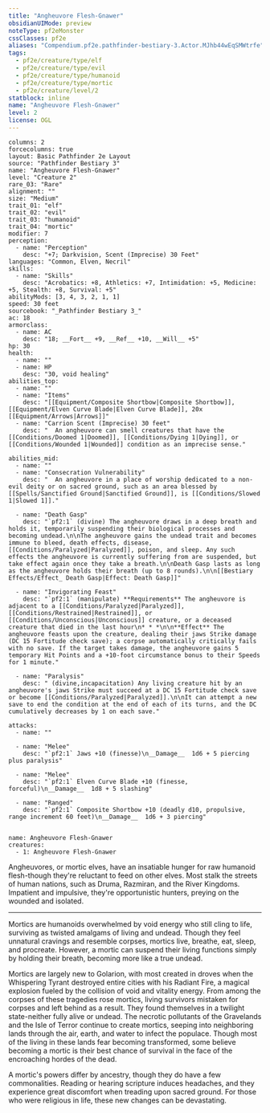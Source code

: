 ```yaml
---
title: "Angheuvore Flesh-Gnawer"
obsidianUIMode: preview
noteType: pf2eMonster
cssClasses: pf2e
aliases: "Compendium.pf2e.pathfinder-bestiary-3.Actor.MJhb44wEqSMWtrfe" 
tags:
  - pf2e/creature/type/elf
  - pf2e/creature/type/evil
  - pf2e/creature/type/humanoid
  - pf2e/creature/type/mortic
  - pf2e/creature/level/2
statblock: inline
name: "Angheuvore Flesh-Gnawer"
level: 2
license: OGL
---
```


```statblock
columns: 2
forcecolumns: true
layout: Basic Pathfinder 2e Layout
source: "Pathfinder Bestiary 3"
name: "Angheuvore Flesh-Gnawer"
level: "Creature 2"
rare_03: "Rare"
alignment: ""
size: "Medium"
trait_01: "elf"
trait_02: "evil"
trait_03: "humanoid"
trait_04: "mortic"
modifier: 7
perception:
  - name: "Perception"
    desc: "+7; Darkvision, Scent (Imprecise) 30 Feet"
languages: "Common, Elven, Necril"
skills:
  - name: "Skills"
    desc: "Acrobatics: +8, Athletics: +7, Intimidation: +5, Medicine: +5, Stealth: +8, Survival: +5"
abilityMods: [3, 4, 3, 2, 1, 1]
speed: 30 feet
sourcebook: "_Pathfinder Bestiary 3_"
ac: 18
armorclass:
  - name: AC
    desc: "18; __Fort__ +9, __Ref__ +10, __Will__ +5"
hp: 30
health:
  - name: ""
  - name: HP
    desc: "30, void healing"
abilities_top:
  - name: ""
  - name: "Items"
    desc: "[[Equipment/Composite Shortbow|Composite Shortbow]], [[Equipment/Elven Curve Blade|Elven Curve Blade]], 20x [[Equipment/Arrows|Arrows]]"
  - name: "Carrion Scent (Imprecise) 30 feet"
    desc: "  An angheuvore can smell creatures that have the [[Conditions/Doomed 1|Doomed]], [[Conditions/Dying 1|Dying]], or [[Conditions/Wounded 1|Wounded]] condition as an imprecise sense."

abilities_mid:
  - name: ""
  - name: "Consecration Vulnerability"
    desc: "  An angheuvore in a place of worship dedicated to a non-evil deity or on sacred ground, such as an area blessed by [[Spells/Sanctified Ground|Sanctified Ground]], is [[Conditions/Slowed 1|Slowed 1]]."

  - name: "Death Gasp"
    desc: "`pf2:1` (divine) The angheuvore draws in a deep breath and holds it, temporarily suspending their biological processes and becoming undead.\n\nThe angheuvore gains the undead trait and becomes immune to bleed, death effects, disease, [[Conditions/Paralyzed|Paralyzed]], poison, and sleep. Any such effects the angheuvore is currently suffering from are suspended, but take effect again once they take a breath.\n\nDeath Gasp lasts as long as the angheuvore holds their breath (up to 8 rounds).\n\n[[Bestiary Effects/Effect_ Death Gasp|Effect: Death Gasp]]"

  - name: "Invigorating Feast"
    desc: "`pf2:1` (manipulate) **Requirements** The angheuvore is adjacent to a [[Conditions/Paralyzed|Paralyzed]], [[Conditions/Restrained|Restrained]], or [[Conditions/Unconscious|Unconscious]] creature, or a deceased creature that died in the last hour\n* * *\n\n**Effect** The angheuvore feasts upon the creature, dealing their jaws Strike damage (DC 15 Fortitude check save); a corpse automatically critically fails with no save. If the target takes damage, the angheuvore gains 5 temporary Hit Points and a +10-foot circumstance bonus to their Speeds for 1 minute."

  - name: "Paralysis"
    desc: " (divine,incapacitation) Any living creature hit by an angheuvore's jaws Strike must succeed at a DC 15 Fortitude check save or become [[Conditions/Paralyzed|Paralyzed]].\n\nIt can attempt a new save to end the condition at the end of each of its turns, and the DC cumulatively decreases by 1 on each save."

attacks:
  - name: ""

  - name: "Melee"
    desc: "`pf2:1` Jaws +10 (finesse)\n__Damage__  1d6 + 5 piercing plus paralysis"

  - name: "Melee"
    desc: "`pf2:1` Elven Curve Blade +10 (finesse, forceful)\n__Damage__  1d8 + 5 slashing"

  - name: "Ranged"
    desc: "`pf2:1` Composite Shortbow +10 (deadly d10, propulsive, range increment 60 feet)\n__Damage__  1d6 + 3 piercing"
 
```

```encounter-table
name: Angheuvore Flesh-Gnawer
creatures:
  - 1: Angheuvore Flesh-Gnawer
```



Angheuvores, or mortic elves, have an insatiable hunger for raw humanoid flesh-though they're reluctant to feed on other elves. Most stalk the streets of human nations, such as Druma, Razmiran, and the River Kingdoms. Impatient and impulsive, they're opportunistic hunters, preying on the wounded and isolated.

* * *

Mortics are humanoids overwhelmed by void energy who still cling to life, surviving as twisted amalgams of living and undead. Though they feel unnatural cravings and resemble corpses, mortics live, breathe, eat, sleep, and procreate. However, a mortic can suspend their living functions simply by holding their breath, becoming more like a true undead.

Mortics are largely new to Golarion, with most created in droves when the Whispering Tyrant destroyed entire cities with his Radiant Fire, a magical explosion fueled by the collision of void and vitality energy. From among the corpses of these tragedies rose mortics, living survivors mistaken for corpses and left behind as a result. They found themselves in a twilight state-neither fully alive or undead. The necrotic pollutants of the Gravelands and the Isle of Terror continue to create mortics, seeping into neighboring lands through the air, earth, and water to infect the populace. Though most of the living in these lands fear becoming transformed, some believe becoming a mortic is their best chance of survival in the face of the encroaching hordes of the dead.

A mortic's powers differ by ancestry, though they do have a few commonalities. Reading or hearing scripture induces headaches, and they experience great discomfort when treading upon sacred ground. For those who were religious in life, these new changes can be devastating.
